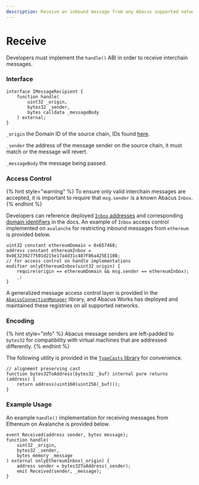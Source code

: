 ```yaml
---
description: Receive an inbound message from any Abacus supported network.
---
```


# Receive

Developers must implement the `handle()` ABI in order to receive interchain messages.

### Interface

```solidity
interface IMessageRecipient {
    function handle(
        uint32 _origin,
        bytes32 _sender,
        bytes calldata _messageBody
    ) external;
}
```

`_origin` the Domain ID of the source chain, IDs found [here](../domains.md#mainnet).

`_sender` the address of the message sender on the source chain, it must match or the message will revert.

`_messageBody` the message being passed.



### Access Control

{% hint style="warning" %}
To ensure only valid interchain messages are accepted, it is important to require that `msg.sender` is a known Abacus `Inbox`.
{% endhint %}

Developers can reference deployed [`Inbox` addresses](../addresses.md#inboxes) and corresponding [domain identifiers](../domains.md) in the docs. An example of `Inbox` access control implemented on `avalanche` for restricting inbound messages from `ethereum` is provided below.

```solidity
uint32 constant ethereumDomain = 0x657468;
address constant ethereumInbox = 0x0E3239277501d215e17a4d31c487F86a425E110B;
// for access control on handle implementations
modifier onlyEthereumInbox(uint32 origin) {
    require(origin == ethereumDomain && msg.sender == ethereumInbox);
    _;    
}
```

A generalized message access control layer is provided in the [`AbacusConnectionManager`](../building-applications/writing-contracts/abacusconnectionmanager.md) library, and Abacus Works has deployed and maintained these registries on all supported networks.&#x20;

### Encoding

{% hint style="info" %}
Abacus message senders are left-padded to `bytes32` for compatibility with virtual machines that are addressed differently.&#x20;
{% endhint %}

The following utility is provided in the [`TypeCasts` library](https://github.com/abacus-network/abacus-monorepo/blob/main/solidity/core/contracts/libs/TypeCasts.sol) for convenience.

```solidity
// alignment preserving cast
function bytes32ToAddress(bytes32 _buf) internal pure returns (address) {
    return address(uint160(uint256(_buf)));
}
```

### Example Usage

An example `handle()` implementation for receiving messages from Ethereum on Avalanche is provided below.

```solidity
event Received(address sender, bytes message);
function handle(
    uint32 _origin,
    bytes32 _sender,
    bytes memory _message
) external onlyEthereumInbox(_origin) {
    address sender = bytes32ToAddress(_sender);
    emit Received(sender, _message);
}
```

